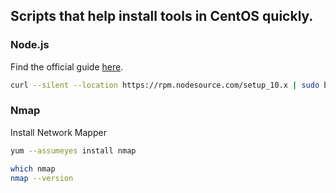 
## Scripts that help install tools in CentOS quickly. 

### Node.js

Find the official guide [here](https://nodejs.org/en/download/package-manager/#enterprise-linux-and-fedora "Red Hat® Enterprise Linux® / RHEL, CentOS and Fedora").

```bash
curl --silent --location https://rpm.nodesource.com/setup_10.x | sudo bash -
```

### Nmap 

Install Network Mapper 
 
```bash
yum --assumeyes install nmap

which nmap
nmap --version
```
 
